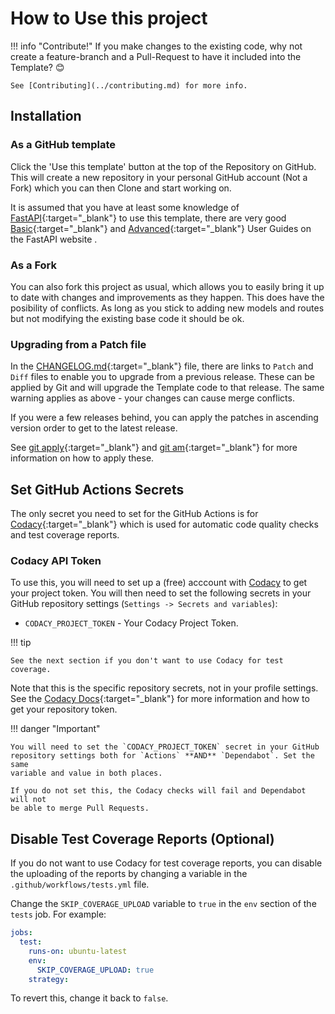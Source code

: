 # How to Use this project

!!! info "Contribute!"
    If you make changes to the existing code, why not create a
    feature-branch and a Pull-Request to have it included into the Template? 😊

    See [Contributing](../contributing.md) for more info.

## Installation

### As a GitHub template

Click the 'Use this template' button at the top of the Repository on GitHub.
This will create a new repository in your personal GitHub account (Not a Fork)
which you can then Clone and start working on.

It is assumed that you have at least some knowledge of
[FastAPI](https://fastapi.tiangolo.com/){:target="_blank"} to use this template,
there are very good
[Basic](https://fastapi.tiangolo.com/tutorial/){:target="_blank"} and
[Advanced](https://fastapi.tiangolo.com/advanced/){:target="_blank"} User Guides
on the FastAPI website .

### As a Fork

You can also fork this project as usual, which allows you to easily bring it up
to date with changes and improvements as they happen. This does have the
posibility of conflicts. As long as you stick to adding new models and routes
but not modifying the existing base code it should be ok.

### Upgrading from a Patch file

In the
[CHANGELOG.md](https://github.com/seapagan/fastapi-template/blob/main/CHANGELOG.md){:target="_blank"}
file, there are links to `Patch` and `Diff` files to enable you to upgrade from
a previous release. These can be applied by Git and will upgrade the Template
code to that release. The same warning applies as above - your changes can cause
merge conflicts.

If you were a few releases behind, you can apply the patches in ascending
version order to get to the latest release.

See [git apply](https://git-scm.com/docs/git-apply){:target="_blank"} and [git
am](https://git-scm.com/docs/git-am){:target="_blank"} for more information on
how to apply these.

## Set GitHub Actions Secrets

The only secret you need to set for the GitHub Actions is for
[Codacy](https://www.codacy.com/){:target="_blank"} which is used for automatic
code quality checks and test coverage reports.

### Codacy API Token

To use this, you will need to set up a (free) acccount with
[Codacy](https://www.codacy.com/signup-codacy) to get your project token. You
will then need to set the following secrets in your GitHub repository settings
(`Settings -> Secrets and variables`):

- `CODACY_PROJECT_TOKEN` - Your Codacy Project Token.

!!! tip

    See the next section if you don't want to use Codacy for test coverage.

Note that this is the specific repository secrets, not in your profile settings.
See the [Codacy
Docs](https://docs.codacy.com/codacy-api/api-tokens/#project-api-tokens){:target="_blank"}
for more information and how to get your repository token.

!!! danger "Important"

    You will need to set the `CODACY_PROJECT_TOKEN` secret in your GitHub
    repository settings both for `Actions` **AND** `Dependabot`. Set the same
    variable and value in both places.

    If you do not set this, the Codacy checks will fail and Dependabot will not
    be able to merge Pull Requests.

## Disable Test Coverage Reports (Optional)

If you do not want to use Codacy for test coverage reports, you can disable the
uploading of the reports by changing a variable in the
`.github/workflows/tests.yml` file.

Change the `SKIP_COVERAGE_UPLOAD` variable to `true` in the `env` section of the
`tests` job. For example:

```yaml hl_lines="5"
jobs:
  test:
    runs-on: ubuntu-latest
    env:
      SKIP_COVERAGE_UPLOAD: true
    strategy:
```

To revert this, change it back to `false`.
